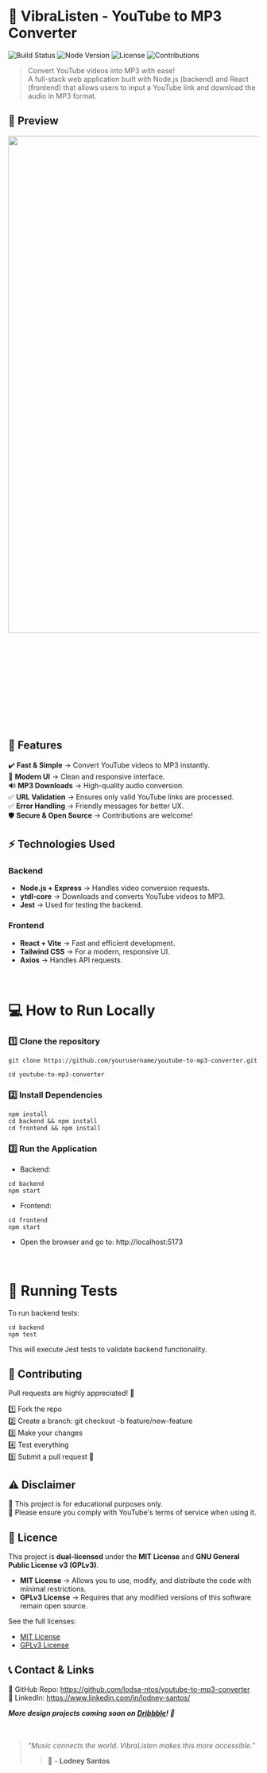 # 🎵 VibraListen - YouTube to MP3 Converter
![Build Status](https://img.shields.io/badge/build-passing-brightgreen)
![Node Version](https://img.shields.io/badge/node-%3E%3D%2022.13.1-blue)
![License](https://img.shields.io/badge/license-MIT%20%7C%20GPL%20v3-blue)
![Contributions](https://img.shields.io/badge/contributions-welcome-brightgreen)

> Convert YouTube videos into MP3 with ease!<br>
A full-stack web application built with Node.js (backend) and React (frontend) that allows users to input a YouTube link and download the audio in MP3 format.

## 📌 Preview
<p align="center">
<img src="https://github.com/lodsa-ntos/youtube-to-mp3-converter/blob/main/frontend/public/images/vibralisten_website.JPG" width="1000px">
</p>
<br><br><br><br><br><br><br><br><br><br>



## 🚀 Features
✔️ **Fast & Simple** → Convert YouTube videos to MP3 instantly.<br>
🎨 **Modern UI** → Clean and responsive interface.<br>
🔊 **MP3 Downloads** → High-quality audio conversion.<br>
✅ **URL Validation** → Ensures only valid YouTube links are processed.<br>
✅ **Error Handling** → Friendly messages for better UX.<br>
🛡️ **Secure & Open Source** → Contributions are welcome!<br>

## ⚡ Technologies Used
### Backend

* **Node.js + Express** → Handles video conversion requests.
* **ytdl-core** → Downloads and converts YouTube videos to MP3.
* **Jest** → Used for testing the backend.

### Frontend

* **React + Vite** → Fast and efficient development.
* **Tailwind CSS** → For a modern, responsive UI.
* **Axios** → Handles API requests.
<br><br><br>

# 💻 How to Run Locally

### 1️⃣ Clone the repository
````
git clone https://github.com/yourusername/youtube-to-mp3-converter.git

cd youtube-to-mp3-converter
`````

### 2️⃣ Install Dependencies
````
npm install
cd backend && npm install
cd frontend && npm install
`````

### 3️⃣ Run the Application

* Backend:
````
cd backend
npm start
`````

* Frontend:
````
cd frontend
npm start
`````

* Open the browser and go to: http://localhost:5173
<br><br><br>
# 🧪 Running Tests


To run backend tests:
````
cd backend
npm test
`````

This will execute Jest tests to validate backend functionality.

## 📩 Contributing

Pull requests are highly appreciated! 🚀

1️⃣ Fork the repo<br>
2️⃣ Create a branch: git checkout -b feature/new-feature<br>
3️⃣ Make your changes<br>
4️⃣ Test everything<br>
5️⃣ Submit a pull request 🎉<br>

## ⚠️ Disclaimer
🔹 This project is for educational purposes only.<br>
🔹 Please ensure you comply with YouTube's terms of service when using it.

## 📜 Licence

This project is **dual-licensed** under the **MIT License** and **GNU General Public License v3 (GPLv3)**.

- **MIT License** → Allows you to use, modify, and distribute the code with minimal restrictions.
- **GPLv3 License** → Requires that any modified versions of this software remain open source.

See the full licenses:  
- [MIT License](LICENSE)  
- [GPLv3 License](LICENSE-GPL)

## 📞 Contact & Links

📌 GitHub Repo: https://github.com/lodsa-ntos/youtube-to-mp3-converter <br>
📌 LinkedIn: https://www.linkedin.com/in/lodney-santos/

*__More design projects coming soon on [Dribbble](https://dribbble.com/LodneySantos)! 🚀__*
<br><br><br>
> *"Music connects the world. VibraListen makes this more accessible."*
> > 🚀 - **Lodney Santos**